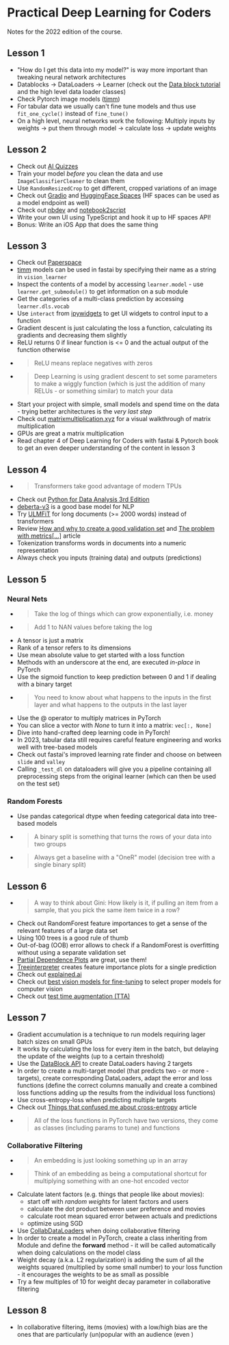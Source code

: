 # Practical Deep Learning for Coders

Notes for the 2022 edition of the course.

## Lesson 1

* "How do I get this data into my model?" is way more important than tweaking neural network architectures
* Datablocks -> DataLoaders -> Learner (check out the [Data block tutorial][1] and the high level data loader classes)
* Check Pytorch image models ([timm][2])
* For tabular data we usually can't fine tune models and thus use `fit_one_cycle()` instead of `fine_tune()`
* On a high level, neural networks work the following: Multiply inputs by weights -> put them through model -> calculate loss -> update weights

## Lesson 2

* Check out [AI Quizzes][3]
* Train your model _before_ you clean the data and use `ImageClassifierCleaner` to clean them 
* Use `RandomResizedCrop` to get different, cropped variations of an image
* Check out [Gradio][4] and [HuggingFace Spaces][5] (HF spaces can be used as a model endpoint as well)
* Check out [nbdev][6] and [notebook2script][7]
* Write your own UI using TypeScript and hook it up to HF spaces API!
* Bonus: Write an iOS App that does the same thing

## Lesson 3

* Check out [Paperspace][8]
* [timm][2] models can be used in fastai by specifying their name as a string in `vision_learner`
* Inspect the contents of a model by accessing `learner.model` - use `learner.get_submodule()` to get information on a sub module
* Get the categories of a multi-class prediction by accessing `learner.dls.vocab`
* Use `interact` from [ipywidgets][9] to get UI widgets to control input to a function
* Gradient descent is just calculating the loss a function, calculating its gradients and decreasing them slightly
* ReLU returns 0 if linear function is <= 0 and the actual output of the function otherwise
* >ReLU means replace negatives with zeros
* >Deep Learning is using gradient descent to set some parameters to make a wiggly function (which is just the addition of many RELUs - or something similar) to match your data
* Start your project with simple, small models and spend time on the data - trying better architectures is the _very last step_
* Check out [matrixmultiplication.xyz][10] for a visual walkthrough of matrix multiplication
* GPUs are great a matrix multiplication
* Read chapter 4 of Deep Learning for Coders with fastai & Pytorch book to get an even deeper understanding of the content in lesson 3

## Lesson 4

* >Transformers take good advantage of modern TPUs
* Check out [Python for Data Analysis 3rd Edition][11]
* [deberta-v3][12] is a good base model for NLP
* Try [ULMFiT][13] for long documents (>= 2000 words) instead of transformers
* Review [How and why to create a good validation set][14] and [The problem with metrics[...]][15] article
* Tokenization transforms words in documents into a numeric representation
* Always check you inputs (training data) and outputs (predictions)

## Lesson 5

### Neural Nets

* >Take the log of things which can grow exponentially, i.e. money
* >Add 1 to NAN values before taking the log
* A tensor is just a matrix
* Rank of a tensor refers to its dimensions
* Use mean absolute value to get started with a loss function
* Methods with an underscore at the end, are executed _in-place_ in PyTorch
* Use the sigmoid function to keep prediction between 0 and 1 if dealing with a binary target
* >You need to know about what happens to the inputs in the first layer and what happens to the outputs in the last layer
* Use the @ operator to multiply matrices in PyTorch
* You can slice a vector with _None_ to turn it into a matrix: `vec[:, None]`
* Dive into hand-crafted deep learning code in PyTorch!
* In 2023, tabular data still requires careful feature engineering and works well with tree-based models
* Check out fastai's improved learning rate finder and choose on between `slide` and `valley`
* Calling `_test_dl` on dataloaders will give you a pipeline containing all preprocessing steps from the original learner (which can then be used on the test set)

### Random Forests

* Use pandas categorical dtype when feeding categorical data into tree-based models
* >A binary split is something that turns the rows of your data into two groups
* >Always get a baseline with a "OneR" model (decision tree with a single binary split)

## Lesson 6

* >A way to think about Gini: How likely is it, if pulling an item from a sample, that you pick the same item twice in a row?
* Check out RandomForest feature importances to get a sense of the relevant features of a large data set
* Using 100 trees is a good rule of thumb
* Out-of-bag (OOB) error allows to check if a RandomForest is overfitting without using a separate validation set
* [Partial Dependence Plots][16] are great, use them!
* [Treeinterpreter][17] creates feature importance plots for a single prediction
* Check out [explained.ai][18]
* Check out [best vision models for fine-tuning][19] to select proper models for computer vision
* Check out [test time augmentation (TTA)][20]

## Lesson 7

* Gradient accumulation is a technique to run models requiring lager batch sizes on small GPUs
* It works by calculating the loss for every item in the batch, but delaying the update of the weights (up to a certain threshold)
* Use the [DataBlock API][21] to create DataLoaders having 2 targets
* In order to create a multi-target model (that predicts two - or more - targets), create corresponding DataLoaders, adapt the error and loss functions (define the correct columns manually and create a combined loss functions adding up the results from the individual loss functions)
* Use cross-entropy-loss when predicting multiple targets
* Check out [Things that confused me about cross-entropy][22] article
* >All of the loss functions in PyTorch have two versions, they come as classes (including params to tune) and functions

### Collaborative Filtering

* >An embedding is just looking something up in an array
* >Think of an embedding as being a computational shortcut for multiplying something with an one-hot encoded vector
* Calculate latent factors (e.g. things that people like about movies):
    - start off with _random weights_ for latent factors and users
    - calculate the dot product between user preference and movies
    - calculate root mean squared error between actuals and predictions
    - optimize using SGD
* Use [CollabDataLoaders][23] when doing collaborative filtering
* In order to create a model in PyTorch, create a class inheriting from Module and define the **forward** method - it will be called automatically when doing calculations on the model class
* Weight decay (a.k.a. L2 regularization) is adding the sum of all the weights squared (multiplied by some small number) to your loss function - it encourages the weights to be as small as possible
* Try a few multiples of 10 for weight decay parameter in collaborative filtering

## Lesson 8

* In collaborative filtering, items (movies) with a low/high bias are the ones that are particularly (un)popular with an audience (even )

[1]: https://docs.fast.ai/tutorial.datablock.html
[2]: https://timm.fast.ai/
[3]: https://aiquizzes.com/
[4]: https://www.gradio.app/
[5]: https://huggingface.co/docs/hub/spaces
[6]: https://nbdev1.fast.ai/
[7]: https://nbdev1.fast.ai/export.html#notebook2script
[8]: https://www.paperspace.com/
[9]: https://ipywidgets.readthedocs.io/en/latest/examples/Using%20Interact.html
[10]: http://matrixmultiplication.xyz/
[11]: https://wesmckinney.com/book/
[12]: https://huggingface.co/microsoft/deberta-v3-small
[13]: https://arxiv.org/abs/1801.06146v5
[14]: https://www.fast.ai/posts/2017-11-13-validation-sets.html
[15]: https://www.fast.ai/posts/2019-09-24-metrics.html
[16]: https://scikit-learn.org/stable/auto_examples/miscellaneous/plot_partial_dependence_visualization_api.html#sphx-glr-auto-examples-miscellaneous-plot-partial-dependence-visualization-api-py
[17]: https://github.com/andosa/treeinterpreter
[18]: https://explained.ai/
[19]: https://www.kaggle.com/code/jhoward/the-best-vision-models-for-fine-tuning
[20]: https://docs.fast.ai/learner.html#tta
[21]: https://docs.fast.ai/data.block.html
[22]: https://chris-said.io/2020/12/26/two-things-that-confused-me-about-cross-entropy/
[23]: https://docs.fast.ai/collab.html#collabdataloaders